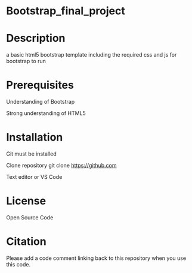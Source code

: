 # Bootstrap_final_project
<h1>Description</h1>
a basic html5 bootstrap template including the required css and js for bootstrap to run

<h1>Prerequisites</h2>

Understanding of Bootstrap

Strong understanding of HTML5

<h1>Installation</h1>
Git must be installed

Clone repository git clone https://github.com

Text editor or VS Code
<h1>License</h1>
Open Source Code

<h1>Citation</h1>
Please add a code comment linking back to this repository when you use this code.